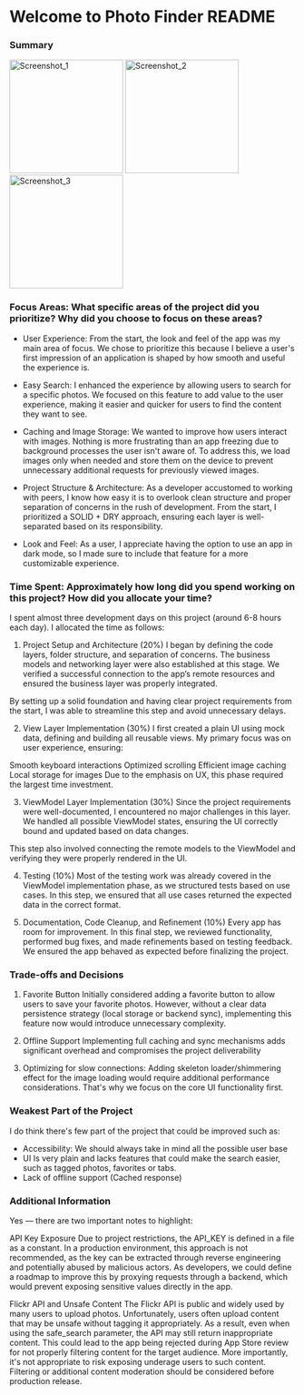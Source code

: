 # Welcome to Photo Finder README 

### Summary

<img src="https://github.com/user-attachments/assets/7a58a159-269f-4250-b5b1-ab28ab282395" alt="Screenshot_1" width="200">
<img src="https://github.com/user-attachments/assets/6086bbac-4550-4517-9c68-58b98de0d194" alt="Screenshot_2" width="200">
<img src="https://github.com/user-attachments/assets/3c720092-2446-40bd-96ba-236018e27887" alt="Screenshot_3" width="200">


### Focus Areas: What specific areas of the project did you prioritize? Why did you choose to focus on these areas?

* User Experience: From the start, the look and feel of the app was my main area of focus. We chose to prioritize this because I believe a user's first impression of an application is shaped by how smooth and useful the experience is.

* Easy Search: I enhanced the experience by allowing users to search for a specific photos. We focused on this feature to add value to the user experience, making it easier and quicker for users to find the content they want to see.

* Caching and Image Storage: We wanted to improve how users interact with images. Nothing is more frustrating than an app freezing due to background processes the user isn't aware of. To address this, we load images only when needed and store them on the device to prevent unnecessary additional requests for previously viewed images.

* Project Structure & Architecture: As a developer accustomed to working with peers, I know how easy it is to overlook clean structure and proper separation of concerns in the rush of development. From the start, I prioritized a SOLID + DRY approach, ensuring each layer is well-separated based on its responsibility.

* Look and Feel: As a user, I appreciate having the option to use an app in dark mode, so I made sure to include that feature for a more customizable experience.

### Time Spent: Approximately how long did you spend working on this project? How did you allocate your time?

I spent almost three development days on this project (around 6-8 hours each day). I allocated the time as follows:

1. Project Setup and Architecture (20%)
I began by defining the code layers, folder structure, and separation of concerns. The business models and networking layer were also established at this stage. We verified a successful connection to the app’s remote resources and ensured the business layer was properly integrated.

By setting up a solid foundation and having clear project requirements from the start, I was able to streamline this step and avoid unnecessary delays.

2. View Layer Implementation (30%)
I first created a plain UI using mock data, defining and building all reusable views. My primary focus was on user experience, ensuring:

Smooth keyboard interactions
Optimized scrolling
Efficient image caching
Local storage for images
Due to the emphasis on UX, this phase required the largest time investment.

3. ViewModel Layer Implementation (30%)
Since the project requirements were well-documented, I encountered no major challenges in this layer. We handled all possible ViewModel states, ensuring the UI correctly bound and updated based on data changes.

This step also involved connecting the remote models to the ViewModel and verifying they were properly rendered in the UI.

4. Testing (10%)
Most of the testing work was already covered in the ViewModel implementation phase, as we structured tests based on use cases. In this step, we ensured that all use cases returned the expected data in the correct format.

5. Documentation, Code Cleanup, and Refinement (10%)
Every app has room for improvement. In this final step, we reviewed functionality, performed bug fixes, and made refinements based on testing feedback. We ensured the app behaved as expected before finalizing the project.


### Trade-offs and Decisions

1. Favorite Button
   Initially considered adding a favorite button to allow users to save your favorite photos. However, without a clear data persistence strategy (local storage or backend sync), implementing this feature now would introduce unnecessary complexity.

2. Offline Support
  Implementing full caching and sync mechanisms adds significant overhead and compromises the project deliverability

3. Optimizing for slow connections:
   Adding skeleton loader/shimmering effect for the image loading would require additional performance considerations. That's why we focus on the core UI functionality first.

### Weakest Part of the Project

I do think there's few part of the project that could be improved such as: 

* Accessibility: We should always take in mind all the possible user base
* UI Is very plain and lacks features that could make the search easier, such as tagged photos, favorites or tabs.
* Lack of offline support (Cached response)

### Additional Information

Yes — there are two important notes to highlight:

API Key Exposure
Due to project restrictions, the API_KEY is defined in a file as a constant. In a production environment, this approach is not recommended, as the key can be extracted through reverse engineering and potentially abused by malicious actors.
As developers, we could define a roadmap to improve this by proxying requests through a backend, which would prevent exposing sensitive values directly in the app.

Flickr API and Unsafe Content
The Flickr API is public and widely used by many users to upload photos. Unfortunately, users often upload content that may be unsafe without tagging it appropriately.
As a result, even when using the safe_search parameter, the API may still return inappropriate content. This could lead to the app being rejected during App Store review for not properly filtering content for the target audience.
More importantly, it's not appropriate to risk exposing underage users to such content. Filtering or additional content moderation should be considered before production release.
